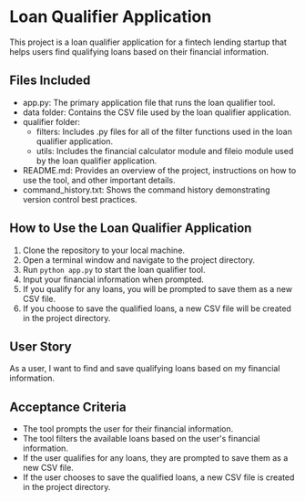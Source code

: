 # Loan Qualifier Application

This project is a loan qualifier application for a fintech lending startup that helps users find qualifying loans based on their financial information.

## Files Included

- app.py: The primary application file that runs the loan qualifier tool.
- data folder: Contains the CSV file used by the loan qualifier application.
- qualifier folder:
  - filters: Includes .py files for all of the filter functions used in the loan qualifier application.
  - utils: Includes the financial calculator module and fileio module used by the loan qualifier application.
- README.md: Provides an overview of the project, instructions on how to use the tool, and other important details.
- command_history.txt: Shows the command history demonstrating version control best practices.

## How to Use the Loan Qualifier Application

1. Clone the repository to your local machine.
2. Open a terminal window and navigate to the project directory.
3. Run `python app.py` to start the loan qualifier tool.
4. Input your financial information when prompted.
5. If you qualify for any loans, you will be prompted to save them as a new CSV file.
6. If you choose to save the qualified loans, a new CSV file will be created in the project directory.

## User Story

As a user, I want to find and save qualifying loans based on my financial information.

## Acceptance Criteria

- The tool prompts the user for their financial information.
- The tool filters the available loans based on the user's financial information.
- If the user qualifies for any loans, they are prompted to save them as a new CSV file.
- If the user chooses to save the qualified loans, a new CSV file is created in the project directory.

